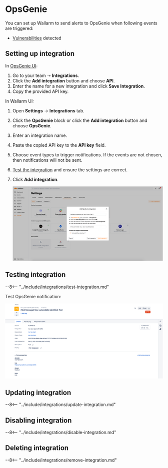 # OpsGenie

You can set up Wallarm to send alerts to OpsGenie when following events are triggered:

* [Vulnerabilities](../../../glossary-en.md#vulnerability) detected

## Setting up integration

In [OpsGenie UI](https://app.opsgenie.com/teams/list):

1. Go to your team ➝ **Integrations**.
2. Click the **Add integration** button and choose **API**.
3. Enter the name for a new integration and click **Save Integration**.
4. Copy the provided API key.

In Wallarm UI:

1. Open **Settings** → **Integrations** tab.
2. Click the **OpsGenie** block or click the **Add integration** button and choose **OpsGenie**.
3. Enter an integration name.
4. Paste the copied API key to the **API key** field.
5. Choose event types to trigger notifications. If the events are not chosen, then notifications will not be sent.
6. [Test the integration](#testing-integration) and ensure the settings are correct.
7. Click **Add integration**.

    ![!OpsGenie integration](../../../images/user-guides/settings/integrations/add-opsgenie-integration.png)

## Testing integration

--8<-- "../include/integrations/test-integration.md"

Test OpsGenie notification:

![!Test OpsGenie message](../../../images/user-guides/settings/integrations/test-opsgenie-new-vuln.png)

## Updating integration

--8<-- "../include/integrations/update-integration.md"

## Disabling integration

--8<-- "../include/integrations/disable-integration.md"

## Deleting integration

--8<-- "../include/integrations/remove-integration.md"
